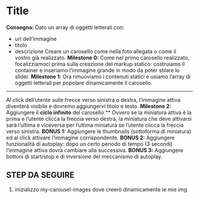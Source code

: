 Title
===
**Consegna:**
Dato un array di oggetti letterali con:
 - url dell’immagine
 - titolo
 - descrizione
Creare un carosello come nella foto allegata o come il vostro già realizzato.
**Milestone 0:**
Come nel primo carosello realizzato, focalizziamoci prima sulla creazione del markup statico: costruiamo il container e inseriamo l’immagine grande in modo da poter stilare lo slider.
**Milestone 1:**
Ora rimuoviamo i contenuti statici e usiamo l’array di oggetti letterali per popolare dinamicamente il carosello.
****
Al click dell’utente sulle frecce verso sinistra o destra, l’immagine attiva diventerà visibile e dovremo aggiungervi titolo e testo.
**Milestone 2:**
Aggiungere il **ciclo infinito** del carosello.** Ovvero se la miniatura attiva è la prima e l’utente clicca la freccia verso destra, la miniatura che deve attivarsi sarà l’ultima e viceversa per l’ultima miniatura se l’utente clicca la freccia verso sinistra.
**BONUS 1:**
Aggiungere le thumbnails (sottoforma di miniatura) ed al click attivare l’immagine corrispondente.
**BONUS 2:**
Aggiungere funzionalità di autoplay: dopo un certo periodo di tempo (3 secondi) l’immagine attiva dovrà cambiare alla successiva.
**BONUS 3:**
Aggiungere bottoni di start/stop e di inversione del meccanismo di autoplay.

## STEP DA SEGUIRE
1. inizializzo my-carousel-images dove creerò dinamicamente le mie img